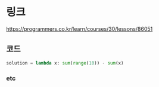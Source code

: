   # 링크
  https://programmers.co.kr/learn/courses/30/lessons/86051
  
  ## 코드
  ```python
  solution = lambda x: sum(range(10)) - sum(x)
  ```
  
  ### etc
